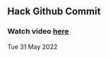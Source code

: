 
 ## Hack Github Commit 
 ### Watch video <a href="https://www.youtube.com">here</a> 
 Tue 31 May 2022 
